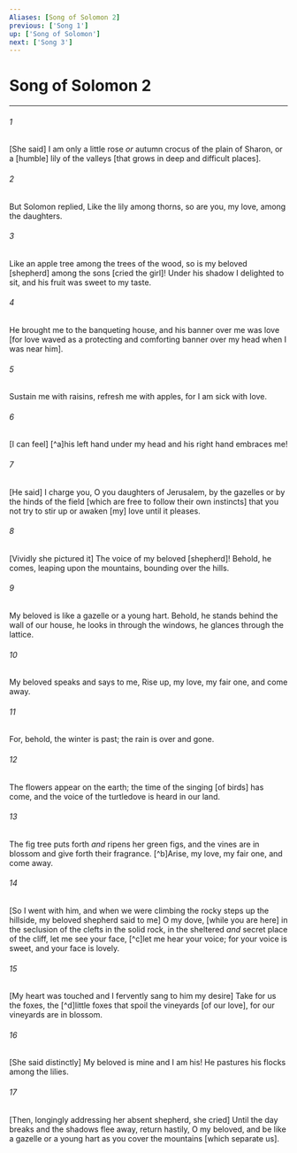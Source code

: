 ```yaml
---
Aliases: [Song of Solomon 2]
previous: ['Song 1']
up: ['Song of Solomon']
next: ['Song 3']
---
```

# Song of Solomon 2

***














###### 1 






[She said] I am only a little rose _or_ autumn crocus of the plain of Sharon, or a [humble] lily of the valleys [that grows in deep and difficult places]. 













###### 2 






But Solomon replied, Like the lily among thorns, so are you, my love, among the daughters. 













###### 3 






Like an apple tree among the trees of the wood, so is my beloved [shepherd] among the sons [cried the girl]! Under his shadow I delighted to sit, and his fruit was sweet to my taste. 













###### 4 






He brought me to the banqueting house, and his banner over me was love [for love waved as a protecting and comforting banner over my head when I was near him]. 













###### 5 






Sustain me with raisins, refresh me with apples, for I am sick with love. 













###### 6 






[I can feel] [^a]his left hand under my head and his right hand embraces me! 













###### 7 






[He said] I charge you, O you daughters of Jerusalem, by the gazelles or by the hinds of the field [which are free to follow their own instincts] that you not try to stir up or awaken [my] love until it pleases. 













###### 8 






[Vividly she pictured it] The voice of my beloved [shepherd]! Behold, he comes, leaping upon the mountains, bounding over the hills. 













###### 9 






My beloved is like a gazelle or a young hart. Behold, he stands behind the wall of our house, he looks in through the windows, he glances through the lattice. 













###### 10 






My beloved speaks and says to me, Rise up, my love, my fair one, and come away. 













###### 11 






For, behold, the winter is past; the rain is over and gone. 













###### 12 






The flowers appear on the earth; the time of the singing [of birds] has come, and the voice of the turtledove is heard in our land. 













###### 13 






The fig tree puts forth _and_ ripens her green figs, and the vines are in blossom and give forth their fragrance. [^b]Arise, my love, my fair one, and come away. 













###### 14 






[So I went with him, and when we were climbing the rocky steps up the hillside, my beloved shepherd said to me] O my dove, [while you are here] in the seclusion of the clefts in the solid rock, in the sheltered _and_ secret place of the cliff, let me see your face, [^c]let me hear your voice; for your voice is sweet, and your face is lovely. 













###### 15 






[My heart was touched and I fervently sang to him my desire] Take for us the foxes, the [^d]little foxes that spoil the vineyards [of our love], for our vineyards are in blossom. 













###### 16 






[She said distinctly] My beloved is mine and I am his! He pastures his flocks among the lilies. 













###### 17 






[Then, longingly addressing her absent shepherd, she cried] Until the day breaks and the shadows flee away, return hastily, O my beloved, and be like a gazelle or a young hart as you cover the mountains [which separate us].
